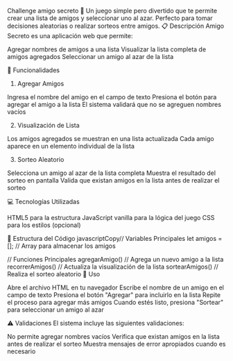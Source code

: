 
Challenge amigo secreto 🎲
Un juego simple pero divertido que te permite crear una lista de amigos y seleccionar uno al azar. Perfecto para tomar decisiones aleatorias o realizar sorteos entre amigos.
📋 Descripción
Amigo Secreto es una aplicación web que permite:

Agregar nombres de amigos a una lista
Visualizar la lista completa de amigos agregados
Seleccionar un amigo al azar de la lista

🚀 Funcionalidades
1. Agregar Amigos

Ingresa el nombre del amigo en el campo de texto
Presiona el botón para agregar el amigo a la lista
El sistema validará que no se agreguen nombres vacíos

2. Visualización de Lista

Los amigos agregados se muestran en una lista actualizada
Cada amigo aparece en un elemento individual de la lista

3. Sorteo Aleatorio

Selecciona un amigo al azar de la lista completa
Muestra el resultado del sorteo en pantalla
Valida que existan amigos en la lista antes de realizar el sorteo

💻 Tecnologías Utilizadas

HTML5 para la estructura
JavaScript vanilla para la lógica del juego
CSS para los estilos (opcional)

🔧 Estructura del Código
javascriptCopy// Variables Principales
let amigos = [];  // Array para almacenar los amigos

// Funciones Principales
agregarAmigo()    // Agrega un nuevo amigo a la lista
recorrerAmigos()  // Actualiza la visualización de la lista
sortearAmigos()   // Realiza el sorteo aleatorio
📝 Uso

Abre el archivo HTML en tu navegador
Escribe el nombre de un amigo en el campo de texto
Presiona el botón "Agregar" para incluirlo en la lista
Repite el proceso para agregar más amigos
Cuando estés listo, presiona "Sortear" para seleccionar un amigo al azar

⚠️ Validaciones
El sistema incluye las siguientes validaciones:

No permite agregar nombres vacíos
Verifica que existan amigos en la lista antes de realizar el sorteo
Muestra mensajes de error apropiados cuando es necesario
